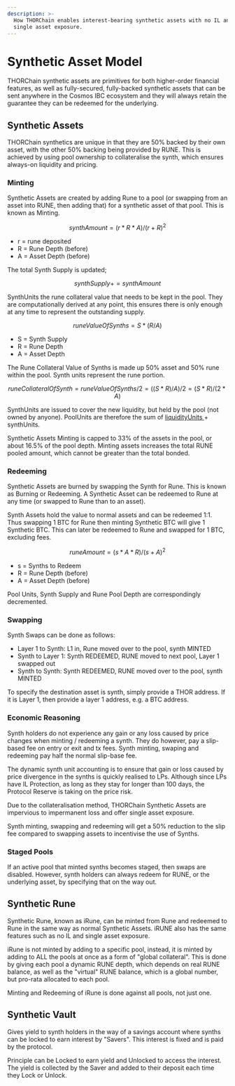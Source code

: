 ```yaml
---
description: >-
  How THORChain enables interest-bearing synthetic assets with no IL and with
  single asset exposure.
---
```


# Synthetic Asset Model

THORChain synthetic assets are primitives for both higher-order financial features, as well as fully-secured, fully-backed synthetic assets that can be sent anywhere in the Cosmos IBC ecosystem and they will always retain the guarantee they can be redeemed for the underlying.  

## Synthetic Assets 

THORChain synthetics are unique in that they are 50% backed by their own asset, with the other 50% backing being provided by RUNE. This is achieved by using pool ownership to collateralise the synth, which ensures always-on liquidity and pricing. 

### Minting

Synthetic Assets are created by adding Rune to a pool \(or swapping from an asset into RUNE, then adding that\) for a synthetic asset of that pool. This is known as Minting.

$$
synthAmount = (r * R * A)/(r + R)^2
$$

* r = rune deposited
* R = Rune Depth \(before\)
* A = Asset Depth \(before\)



The total Synth Supply is updated;



$$
synthSupply += synthAmount
$$

SynthUnits the rune collateral value that needs to be kept in the pool. They are computationally derived at any point, this ensures there is only enough at any time to represent the outstanding supply.

$$
runeValueOfSynths = S*(R/A)
$$

* S = Synth Supply
* R = Rune Depth
* A = Asset Depth

The Rune Collateral Value of Synths is made up 50% asset and 50% rune within the pool. Synth units represent the rune portion. 

$$
runeCollateralOfSynth = runeValueOfSynths/2 = ((S*R)/A)/2 = (S*R)/(2*A)
$$

SynthUnits are issued to cover the new liquidity, but held by the pool \(not owned by anyone\). PoolUnits are therefore the sum of [liquidityUnits ](continuous-liquidity-pools.md#calculating-pool-ownership)+ synthUnits.

Synthetic Assets Minting is capped to 33% of the assets in the pool, or about 16.5% of the pool depth. Minting assets increases the total RUNE pooled amount, which cannot be greater than the total bonded.

### Redeeming 

Synthetic Assets are burned by swapping the Synth for Rune. This is known as Burning or Redeeming. A Synthetic Asset can be redeemed to Rune at any time \(or swapped to Rune than to an asset\).

Synth Assets hold the value to normal assets and can be redeemed 1:1. Thus swapping 1 BTC for Rune then minting Synthetic BTC will give 1 Synthetic BTC. This can later be redeemed to Rune and swapped for 1 BTC, excluding fees.

$$
runeAmount = (s * A *  R)/(s + A)^2
$$

* s = Synths to Redeem
* R = Rune Depth \(before\)
* A = Asset Depth \(before\)

Pool Units, Synth Supply and Rune Pool Depth are correspondingly decremented. 

### Swapping

Synth Swaps can be done as follows:

* Layer 1 to Synth: L1 in, Rune moved over to the pool, synth MINTED
* Synth to Layer 1: Synth REDEEMED, RUNE moved to next pool, Layer 1 swapped out
* Synth to Synth: Synth REDEEMED, RUNE moved over to the pool, synth MINTED

To specify the destination asset is synth, simply provide a THOR address. If it is Layer 1, then provide a layer 1 address, e.g. a BTC address.

### Economic Reasoning

Synth holders do not experience any gain or any loss caused by price changes when minting / redeeming a synth. They do however, pay a slip-based fee on entry or exit and tx fees. Synth minting, swaping and redeeming pay half the normal slip-base fee. 

The dynamic synth unit accounting is to ensure that gain or loss caused by price divergence in the synths is quickly realised to LPs. Although since LPs have IL Protection, as long as they stay for longer than 100 days, the Protocol Reserve is taking on the price risk.

Due to the collateralisation method, THORChain Synthetic Assets are impervious to impermanent loss and offer single asset exposure.

Synth minting, swapping and redeeming will get a 50% reduction to the slip fee compared to swapping assets to incentivise the use of Synths. 

### Staged Pools

If an active pool that minted synths becomes staged, then swaps are disabled. However, synth holders can always redeem for RUNE, or the underlying asset, by specifying that on the way out.

## Synthetic Rune 

Synthetic Rune, known as iRune, can be minted from Rune and redeemed to Rune in the same way as normal Synthetic Assets. iRUNE also has the same features such as no IL and single asset exposure. 

iRune is not minted by adding to a specific pool, instead, it is minted by adding to ALL the pools at once as a form of "global collateral". This is done by giving each pool a dynamic RUNE depth, which depends on real RUNE balance, as well as the "virtual" RUNE balance, which is a global number, but pro-rata allocated to each pool.

Minting and Redeeming of iRune is done against all pools, not just one.

## Synthetic Vault

Gives yield to synth holders in the way of a savings account where synths can be locked to earn interest by "Savers". This interest is fixed and is paid by the protocol. 

Principle can be Locked to earn yield and Unlocked to access the interest. The yield is collected by the Saver and added to their deposit each time they Lock or Unlock.

